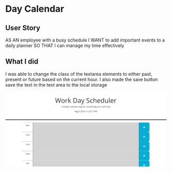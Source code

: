 # Day Calendar

## User Story
AS AN employee with a busy schedule
I WANT to add important events to a daily planner
SO THAT I can manage my time effectively

## What I did
I was able to change the class of the textarea elements to either past, present or future based on the current hour. I also made the save button save the text in the text area to the local storage

![deployed site](image.png)

